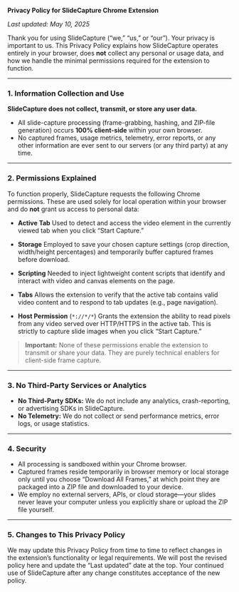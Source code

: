 **Privacy Policy for SlideCapture Chrome Extension**

*Last updated: May 10, 2025*

Thank you for using SlideCapture (“we,” “us,” or “our”). Your privacy is important to us. This Privacy Policy explains how SlideCapture operates entirely in your browser, does **not** collect any personal or usage data, and how we handle the minimal permissions required for the extension to function.

---

### 1. Information Collection and Use

**SlideCapture does not collect, transmit, or store any user data.**

* All slide-capture processing (frame-grabbing, hashing, and ZIP-file generation) occurs **100% client-side** within your own browser.
* No captured frames, usage metrics, telemetry, error reports, or any other information are ever sent to our servers (or any third party) at any time.

---

### 2. Permissions Explained

To function properly, SlideCapture requests the following Chrome permissions. These are used solely for local operation within your browser and do **not** grant us access to personal data:

* **Active Tab**
  Used to detect and access the video element in the currently viewed tab when you click “Start Capture.”

* **Storage**
  Employed to save your chosen capture settings (crop direction, width/height percentages) and temporarily buffer captured frames before download.

* **Scripting**
  Needed to inject lightweight content scripts that identify and interact with video and canvas elements on the page.

* **Tabs**
  Allows the extension to verify that the active tab contains valid video content and to respond to tab updates (e.g., page navigation).

* **Host Permission** (`*://*/*`)
  Grants the extension the ability to read pixels from any video served over HTTP/HTTPS in the active tab. This is strictly to capture slide images when you click “Start Capture.”

> **Important:** None of these permissions enable the extension to transmit or share your data. They are purely technical enablers for client-side frame capture.

---

### 3. No Third-Party Services or Analytics

* **No Third-Party SDKs:** We do not include any analytics, crash-reporting, or advertising SDKs in SlideCapture.
* **No Telemetry:** We do not collect or send performance metrics, error logs, or usage statistics.

---

### 4. Security

* All processing is sandboxed within your Chrome browser.
* Captured frames reside temporarily in browser memory or local storage only until you choose “Download All Frames,” at which point they are packaged into a ZIP file and downloaded to your device.
* We employ no external servers, APIs, or cloud storage—your slides never leave your computer unless you explicitly share or upload the ZIP file yourself.

---

### 5. Changes to This Privacy Policy

We may update this Privacy Policy from time to time to reflect changes in the extension’s functionality or legal requirements. We will post the revised policy here and update the “Last updated” date at the top. Your continued use of SlideCapture after any change constitutes acceptance of the new policy.
